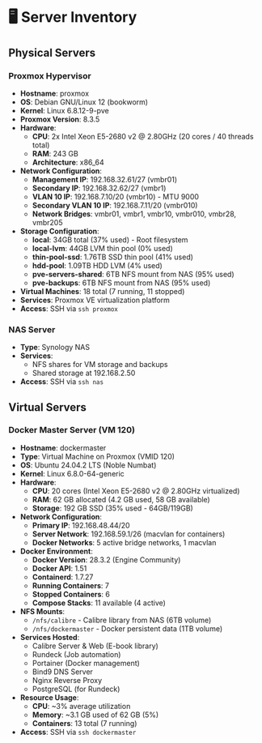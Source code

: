 # 🖥️ Server Inventory

## Physical Servers

### Proxmox Hypervisor
- **Hostname**: proxmox
- **OS**: Debian GNU/Linux 12 (bookworm)
- **Kernel**: Linux 6.8.12-9-pve
- **Proxmox Version**: 8.3.5
- **Hardware**:
  - **CPU**: 2x Intel Xeon E5-2680 v2 @ 2.80GHz (20 cores / 40 threads total)
  - **RAM**: 243 GB
  - **Architecture**: x86_64
- **Network Configuration**:
  - **Management IP**: 192.168.32.61/27 (vmbr01)
  - **Secondary IP**: 192.168.32.62/27 (vmbr1) 
  - **VLAN 10 IP**: 192.168.7.10/20 (vmbr10) - MTU 9000
  - **Secondary VLAN 10 IP**: 192.168.7.11/20 (vmbr010)
  - **Network Bridges**: vmbr01, vmbr1, vmbr10, vmbr010, vmbr28, vmbr205
- **Storage Configuration**:
  - **local**: 34GB total (37% used) - Root filesystem
  - **local-lvm**: 44GB LVM thin pool (0% used)
  - **thin-pool-ssd**: 1.76TB SSD thin pool (41% used)
  - **hdd-pool**: 1.09TB HDD LVM (4% used)
  - **pve-servers-shared**: 6TB NFS mount from NAS (95% used)
  - **pve-backups**: 6TB NFS mount from NAS (95% used)
- **Virtual Machines**: 18 total (7 running, 11 stopped)
- **Services**: Proxmox VE virtualization platform
- **Access**: SSH via `ssh proxmox`

### NAS Server
- **Type**: Synology NAS
- **Services**: 
  - NFS shares for VM storage and backups
  - Shared storage at 192.168.2.50
- **Access**: SSH via `ssh nas`

## Virtual Servers

### Docker Master Server (VM 120)
- **Hostname**: dockermaster
- **Type**: Virtual Machine on Proxmox (VMID 120)
- **OS**: Ubuntu 24.04.2 LTS (Noble Numbat)
- **Kernel**: Linux 6.8.0-64-generic
- **Hardware**:
  - **CPU**: 20 cores (Intel Xeon E5-2680 v2 @ 2.80GHz virtualized)
  - **RAM**: 62 GB allocated (4.2 GB used, 58 GB available)
  - **Storage**: 192 GB SSD (35% used - 64GB/119GB)
- **Network Configuration**:
  - **Primary IP**: 192.168.48.44/20
  - **Server Network**: 192.168.59.1/26 (macvlan for containers)
  - **Docker Networks**: 5 active bridge networks, 1 macvlan
- **Docker Environment**:
  - **Docker Version**: 28.3.2 (Engine Community)
  - **Docker API**: 1.51
  - **Containerd**: 1.7.27
  - **Running Containers**: 7
  - **Stopped Containers**: 6
  - **Compose Stacks**: 11 available (4 active)
- **NFS Mounts**:
  - `/nfs/calibre` - Calibre library from NAS (6TB volume)
  - `/nfs/dockermaster` - Docker persistent data (1TB volume)
- **Services Hosted**:
  - Calibre Server & Web (E-book library)
  - Rundeck (Job automation)
  - Portainer (Docker management)
  - Bind9 DNS Server
  - Nginx Reverse Proxy
  - PostgreSQL (for Rundeck)
- **Resource Usage**:
  - **CPU**: ~3% average utilization
  - **Memory**: ~3.1 GB used of 62 GB (5%)
  - **Containers**: 13 total (7 running)
- **Access**: SSH via `ssh dockermaster`